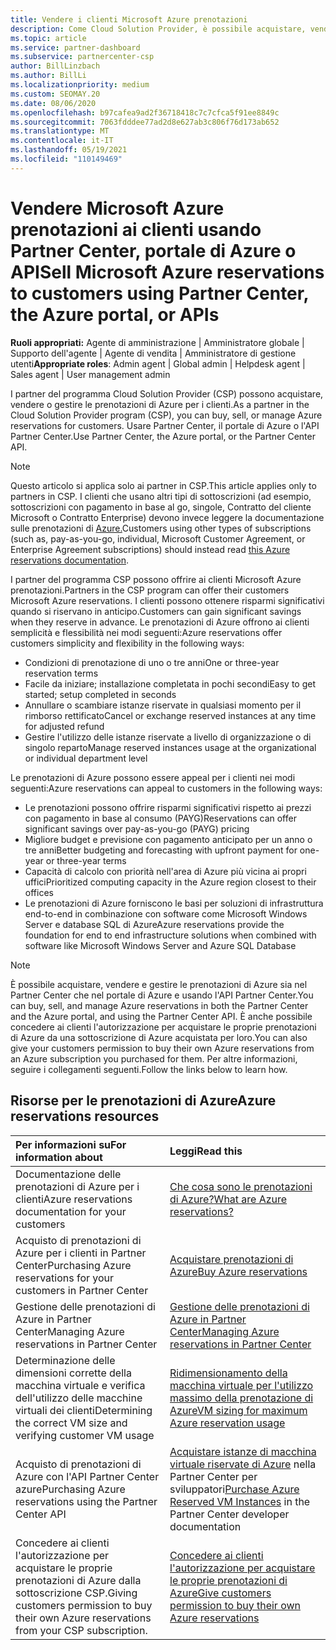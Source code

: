 ```yaml
---
title: Vendere i clienti Microsoft Azure prenotazioni
description: Come Cloud Solution Provider, è possibile acquistare, vendere o gestire le prenotazioni di Azure per i clienti. Usare Partner Center, il portale di Azure o l'API Partner Center.
ms.topic: article
ms.service: partner-dashboard
ms.subservice: partnercenter-csp
author: BillLinzbach
ms.author: BillLi
ms.localizationpriority: medium
ms.custom: SEOMAY.20
ms.date: 08/06/2020
ms.openlocfilehash: b97cafea9ad2f36718418c7c7cfca5f91ee8849c
ms.sourcegitcommit: 7063fdddee77ad2d8e627ab3c806f76d173ab652
ms.translationtype: MT
ms.contentlocale: it-IT
ms.lasthandoff: 05/19/2021
ms.locfileid: "110149469"
---
```

# <a name="sell-microsoft-azure-reservations-to-customers-using-partner-center-the-azure-portal-or-apis"></a><span data-ttu-id="fe525-104">Vendere Microsoft Azure prenotazioni ai clienti usando Partner Center, portale di Azure o API</span><span class="sxs-lookup"><span data-stu-id="fe525-104">Sell Microsoft Azure reservations to customers using Partner Center, the Azure portal, or APIs</span></span>

<span data-ttu-id="fe525-105">**Ruoli appropriati:** Agente di amministrazione | Amministratore globale | Supporto dell'agente | Agente di vendita | Amministratore di gestione utenti</span><span class="sxs-lookup"><span data-stu-id="fe525-105">**Appropriate roles**: Admin agent | Global admin | Helpdesk agent | Sales agent | User management admin</span></span>

<span data-ttu-id="fe525-106">I partner del programma Cloud Solution Provider (CSP) possono acquistare, vendere o gestire le prenotazioni di Azure per i clienti.</span><span class="sxs-lookup"><span data-stu-id="fe525-106">As a partner in the Cloud Solution Provider program (CSP), you can buy, sell, or manage Azure reservations for customers.</span></span> <span data-ttu-id="fe525-107">Usare Partner Center, il portale di Azure o l'API Partner Center.</span><span class="sxs-lookup"><span data-stu-id="fe525-107">Use Partner Center, the Azure portal, or the Partner Center API.</span></span>

> [!NOTE]
> <span data-ttu-id="fe525-108">Questo articolo si applica solo ai partner in CSP.</span><span class="sxs-lookup"><span data-stu-id="fe525-108">This article applies only to partners in CSP.</span></span> <span data-ttu-id="fe525-109">I clienti che usano altri tipi di sottoscrizioni (ad esempio, sottoscrizioni con pagamento in base al go, singole, Contratto del cliente Microsoft o Contratto Enterprise) devono invece leggere la documentazione sulle prenotazioni di [Azure.](/azure/cost-management-billing/reservations)</span><span class="sxs-lookup"><span data-stu-id="fe525-109">Customers using other types of subscriptions (such as, pay-as-you-go, individual, Microsoft Customer Agreement, or Enterprise Agreement subscriptions) should instead read [this Azure reservations documentation](/azure/cost-management-billing/reservations).</span></span>

<span data-ttu-id="fe525-110">I partner del programma CSP possono offrire ai clienti Microsoft Azure prenotazioni.</span><span class="sxs-lookup"><span data-stu-id="fe525-110">Partners in the CSP program can offer their customers Microsoft Azure reservations.</span></span> <span data-ttu-id="fe525-111">I clienti possono ottenere risparmi significativi quando si riservano in anticipo.</span><span class="sxs-lookup"><span data-stu-id="fe525-111">Customers can gain significant savings when they reserve in advance.</span></span> <span data-ttu-id="fe525-112">Le prenotazioni di Azure offrono ai clienti semplicità e flessibilità nei modi seguenti:</span><span class="sxs-lookup"><span data-stu-id="fe525-112">Azure reservations offer customers simplicity and flexibility in the following ways:</span></span>

- <span data-ttu-id="fe525-113">Condizioni di prenotazione di uno o tre anni</span><span class="sxs-lookup"><span data-stu-id="fe525-113">One or three-year reservation terms</span></span>
- <span data-ttu-id="fe525-114">Facile da iniziare; installazione completata in pochi secondi</span><span class="sxs-lookup"><span data-stu-id="fe525-114">Easy to get started; setup completed in seconds</span></span>
- <span data-ttu-id="fe525-115">Annullare o scambiare istanze riservate in qualsiasi momento per il rimborso rettificato</span><span class="sxs-lookup"><span data-stu-id="fe525-115">Cancel or exchange reserved instances at any time for adjusted refund</span></span>
- <span data-ttu-id="fe525-116">Gestire l'utilizzo delle istanze riservate a livello di organizzazione o di singolo reparto</span><span class="sxs-lookup"><span data-stu-id="fe525-116">Manage reserved instances usage at the organizational or individual department level</span></span>

<span data-ttu-id="fe525-117">Le prenotazioni di Azure possono essere appeal per i clienti nei modi seguenti:</span><span class="sxs-lookup"><span data-stu-id="fe525-117">Azure reservations can appeal to customers in the following ways:</span></span>

- <span data-ttu-id="fe525-118">Le prenotazioni possono offrire risparmi significativi rispetto ai prezzi con pagamento in base al consumo (PAYG)</span><span class="sxs-lookup"><span data-stu-id="fe525-118">Reservations can offer significant savings over pay-as-you-go (PAYG) pricing</span></span>
- <span data-ttu-id="fe525-119">Migliore budget e previsione con pagamento anticipato per un anno o tre anni</span><span class="sxs-lookup"><span data-stu-id="fe525-119">Better budgeting and forecasting with upfront payment for one-year or three-year terms</span></span>
- <span data-ttu-id="fe525-120">Capacità di calcolo con priorità nell'area di Azure più vicina ai propri uffici</span><span class="sxs-lookup"><span data-stu-id="fe525-120">Prioritized computing capacity in the Azure region closest to their offices</span></span>
- <span data-ttu-id="fe525-121">Le prenotazioni di Azure forniscono le basi per soluzioni di infrastruttura end-to-end in combinazione con software come Microsoft Windows Server e database SQL di Azure</span><span class="sxs-lookup"><span data-stu-id="fe525-121">Azure reservations provide the foundation for end to end infrastructure solutions when combined with software like Microsoft Windows Server and Azure SQL Database</span></span>

>[!NOTE]
> <span data-ttu-id="fe525-122">È possibile acquistare, vendere e gestire le prenotazioni di Azure sia nel Partner Center che nel portale di Azure e usando l'API Partner Center.</span><span class="sxs-lookup"><span data-stu-id="fe525-122">You can buy, sell, and manage Azure reservations in both the Partner Center and the Azure portal, and using the Partner Center API.</span></span> <span data-ttu-id="fe525-123">È anche possibile concedere ai clienti l'autorizzazione per acquistare le proprie prenotazioni di Azure da una sottoscrizione di Azure acquistata per loro.</span><span class="sxs-lookup"><span data-stu-id="fe525-123">You can also give your customers permission to buy their own Azure reservations from an Azure subscription you purchased for them.</span></span> <span data-ttu-id="fe525-124">Per altre informazioni, seguire i collegamenti seguenti.</span><span class="sxs-lookup"><span data-stu-id="fe525-124">Follow the links below to learn how.</span></span>

## <a name="azure-reservations-resources"></a><span data-ttu-id="fe525-125">Risorse per le prenotazioni di Azure</span><span class="sxs-lookup"><span data-stu-id="fe525-125">Azure reservations resources</span></span>

|<span data-ttu-id="fe525-126">**Per informazioni su**</span><span class="sxs-lookup"><span data-stu-id="fe525-126">**For information about**</span></span>   |<span data-ttu-id="fe525-127">**Leggi**</span><span class="sxs-lookup"><span data-stu-id="fe525-127">**Read this**</span></span>    |
|:-----------------------------|:-----------------|
| <span data-ttu-id="fe525-128">Documentazione delle prenotazioni di Azure per i clienti</span><span class="sxs-lookup"><span data-stu-id="fe525-128">Azure reservations documentation for your customers</span></span> | [<span data-ttu-id="fe525-129">Che cosa sono le prenotazioni di Azure?</span><span class="sxs-lookup"><span data-stu-id="fe525-129">What are Azure reservations?</span></span>](/azure/billing/billing-save-compute-costs-reservations)
|<span data-ttu-id="fe525-130">Acquisto di prenotazioni di Azure per i clienti in Partner Center</span><span class="sxs-lookup"><span data-stu-id="fe525-130">Purchasing Azure reservations for your customers in Partner Center</span></span>   |[<span data-ttu-id="fe525-131">Acquistare prenotazioni di Azure</span><span class="sxs-lookup"><span data-stu-id="fe525-131">Buy Azure reservations</span></span>](azure-reservations-buying.md)
|<span data-ttu-id="fe525-132">Gestione delle prenotazioni di Azure in Partner Center</span><span class="sxs-lookup"><span data-stu-id="fe525-132">Managing Azure reservations in Partner Center</span></span> | [<span data-ttu-id="fe525-133">Gestione delle prenotazioni di Azure in Partner Center</span><span class="sxs-lookup"><span data-stu-id="fe525-133">Managing Azure reservations in Partner Center</span></span>](azure-reservations-manage.md)
|<span data-ttu-id="fe525-134">Determinazione delle dimensioni corrette della macchina virtuale e verifica dell'utilizzo delle macchine virtuali dei clienti</span><span class="sxs-lookup"><span data-stu-id="fe525-134">Determining the correct VM size and verifying customer VM usage</span></span>   |[<span data-ttu-id="fe525-135">Ridimensionamento della macchina virtuale per l'utilizzo massimo della prenotazione di Azure</span><span class="sxs-lookup"><span data-stu-id="fe525-135">VM sizing for maximum Azure reservation usage</span></span>](azure-usage.md)   |
|<span data-ttu-id="fe525-136">Acquisto di prenotazioni di Azure con l'API Partner Center azure</span><span class="sxs-lookup"><span data-stu-id="fe525-136">Purchasing Azure reservations using the Partner Center API</span></span> | <span data-ttu-id="fe525-137">[Acquistare istanze di macchina virtuale riservate di Azure](/partner-center/develop/purchase-azure-reservations) nella Partner Center per sviluppatori</span><span class="sxs-lookup"><span data-stu-id="fe525-137">[Purchase Azure Reserved VM Instances](/partner-center/develop/purchase-azure-reservations) in the Partner Center developer documentation</span></span>   |
|<span data-ttu-id="fe525-138">Concedere ai clienti l'autorizzazione per acquistare le proprie prenotazioni di Azure dalla sottoscrizione CSP.</span><span class="sxs-lookup"><span data-stu-id="fe525-138">Giving customers permission to buy their own Azure reservations from your CSP subscription.</span></span> | [<span data-ttu-id="fe525-139">Concedere ai clienti l'autorizzazione per acquistare le proprie prenotazioni di Azure</span><span class="sxs-lookup"><span data-stu-id="fe525-139">Give customers permission to buy their own Azure reservations</span></span>](give-customers-permission.md)   |